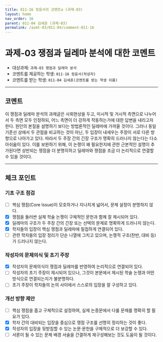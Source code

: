```yaml
---
title: 011-16 정윤서의 코멘트a (과제-03) 
layout: home
nav_order: 16
parent: 011-04 김세준 (과제-03)
permalink: /asmt-03/011-04/comment-011-16
---
```


# 과제-03 쟁점과 딜레마 분석에 대한 코멘트

- 대상과제: `과제-03 쟁점과 딜레마 분석`
- 코멘트를 제공하는 학생: `011-16 정윤서(작성자)` 
- 코멘트를 받는 학생: `011-04 김세준(코멘트를 받는 학생 이름)` 

---

## 코멘트

이 쟁점과 딜레마 분석의 과제글은 사회현상을 두고, 미시적 및 거시적 측면으로 나누어서 두 측면 모두 인정하되, 어느 측면이 더 강하게 작동하는가에 대한 답변을 내리고자 한다. 원인의 본질을 설명하기 보다는 방법론적인 딜레마에 가까울 것이다. 그러나 동일 기준선 상에서 두 관점을 비교하는 것이 아닌, 두 입장이 내세우는 주장이 서로 다른 방향으로 나아가고 있다. 따라서 두 주장 간의 긴장 구조가 명확히 드러나지 않는다는 다소 아쉬움이 있다. 이를 보완하기 위해, 이 논쟁이 왜 필요한지에 관한 근본적인 설명이 추가된다면 상반되는 쟁점을 더 분명히하고 딜레마와 쟁점을 조금 더 논리적으로 연결할 수 있을 것이다. 

---

## 체크 포인트

### **기초 구조 점검**
- [ ] 핵심 쟁점(Core Issue)이 모호하거나 지나치게 넓어서, 문제 설정이 분명하지 않다.
- [x] 쟁점을 둘러싼 실제 학술 논쟁이 구체적인 문헌과 함께 잘 제시되어 있다.
- [x] 딜레마의 구조가 두 주장 간의 긴장 또는 선택의 문제로 명확하게 드러나지 않는다.
- [x] 학자들의 입장이 핵심 쟁점과 딜레마에 밀접하게 연결되어 있다.
- [ ] 관련 학자들의 입장 정리가 단순 나열에 그치고 있으며, 논쟁적 구조(찬반, 대비 등)가 드러나지 않는다.

### **작성자의 문제의식 및 초기 주장**
- [x] 작성자의 문제의식이 쟁점과 딜레마를 반영하여 논리적으로 연결되어 있다.
- [ ] 작성자의 초기 주장이 제시되어 있으나, 그것이 본문에서 제시된 학술 논쟁과 어떤 방식으로 연결되는지가 불분명하다.
- [ ] 초기 주장이 학자들의 논의 사이에서 스스로의 입장을 잘 구성하고 있다.

### **개선 방향 제안**
- [ ] 핵심 쟁점을 좁고 구체적으로 설정하여, 실제 논증문에서 다룰 문제를 명확히 할 필요가 있다.
- [x] 학자 간의 대비되는 입장을 중심으로 쟁점 구조를 선명히 정리하는 것이 좋다.
- [x] 작성자의 입장을 뒷받침할 수 있는 논문·문헌을 구체적으로 더 보강할 수 있다.
- [ ] 서론이 될 수 있는 문제 배경 서술을 간결하게 재구성해보는 것도 도움이 될 것이다.
